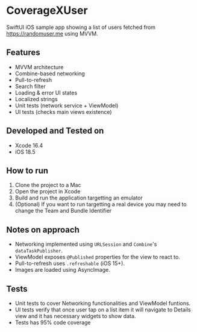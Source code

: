 # CoverageXUser

SwiftUI iOS sample app showing a list of users fetched from https://randomuser.me using MVVM.

## Features
- MVVM architecture
- Combine-based networking
- Pull-to-refresh
- Search filter
- Loading & error UI states
- Localized strings
- Unit tests (network service + ViewModel)
- UI tests (checks main views existence)

## Developed and Tested on
- Xcode 16.4
- iOS 18.5

## How to run
1. Clone the project to a Mac
2. Open the project in Xcode
3. Build and run the application targetting an emulator
4. (Optional) If you want to run targetting a real device you may need to change the Team and Bundle Identifier

## Notes on approach
- Networking implemented using `URLSession` and `Combine`'s `dataTaskPublisher`.
- ViewModel exposes `@Published` properties for the view to react to.
- Pull-to-refresh uses `.refreshable` (iOS 15+).
- Images are loaded using AsyncImage.

## Tests
- Unit tests to cover Networking functionalities and ViewModel funtions.
- UI tests verify that once user tap on a list item it will navigate to Details view and it has necessary widgets to show data.
- Tests has 95% code coverage

